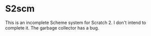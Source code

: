 # S2scm

This is an incomplete Scheme system for Scratch 2. I don't intend to
complete it. The garbage collector has a bug.
